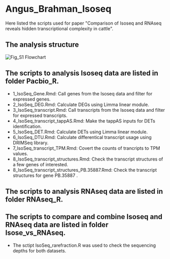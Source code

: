 # Angus_Brahman_Isoseq

Here listed the scripts used for paper "Comparison of Isoseq and RNAseq reveals hidden transcriptional complexity in cattle".

## The analysis structure
![Fig_S1 Flowchart](https://user-images.githubusercontent.com/25737808/196599241-727efe93-9409-446d-bfe9-4c96000fc001.png)


## The scripts to analysis Isoseq data are listed in folder Pacbio_R.

* 1_IsoSeq_Gene.Rmd: Call genes from the Isoseq data and filter for expressed genes.
* 2_IsoSeq_DEG.Rmd: Calculate DEGs using Limma linear module.
* 3_IsoSeq_transcript.Rmd: Call transcripts from the Isoseq data and filter for expressed transcripts.
* 4_IsoSeq_transcript_tappAS.Rmd: Make the tappAS inputs for DETs identification.
* 5_IsoSeq_DET.Rmd: Calculate DETs using Limma linear module.
* 6_IsoSeq_DTU.Rmd: Calculate differentical transcript usage using DRIMSeq library.
* 7_IsoSeq_transcript_TPM.Rmd: Covert the counts of trancripts to TPM values.
* 8_IsoSeq_transcript_structures.Rmd: Check the transcript structures of a few genes of interested.
* 8_IsoSeq_transcript_structures_PB.35887.Rmd: Check the transcript structures for gene PB.35887 .

## The scripts to analysis RNAseq data are listed in folder RNAseq_R.


## The scripts to compare and combine Isoseq and RNAseq data are listed in folder Isose_vs_RNAseq.

* The sctipt IsoSeq_rarefraction.R was used to check the sequencing depths for both datasets.
